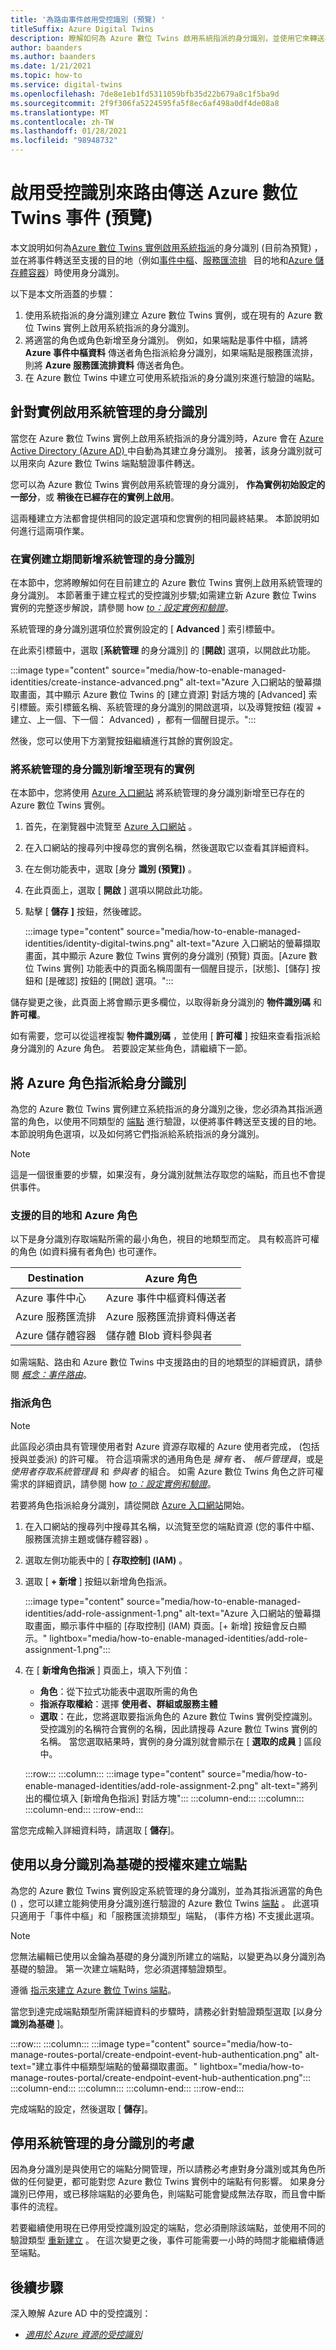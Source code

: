 ```yaml
---
title: '為路由事件啟用受控識別 (預覽) '
titleSuffix: Azure Digital Twins
description: 瞭解如何為 Azure 數位 Twins 啟用系統指派的身分識別，並使用它來轉送事件。
author: baanders
ms.author: baanders
ms.date: 1/21/2021
ms.topic: how-to
ms.service: digital-twins
ms.openlocfilehash: 7de8e1eb1fd5311059bfb35d22b679a8c1f5ba9d
ms.sourcegitcommit: 2f9f306fa5224595fa5f8ec6af498a0df4de08a8
ms.translationtype: MT
ms.contentlocale: zh-TW
ms.lasthandoff: 01/28/2021
ms.locfileid: "98948732"
---
```

# <a name="enable-a-managed-identity-for-routing-azure-digital-twins-events-preview"></a>啟用受控識別來路由傳送 Azure 數位 Twins 事件 (預覽) 

本文說明如何為[Azure 數位 Twins 實例啟用系統指派](concepts-security.md#managed-identity-for-accessing-other-resources-preview)的身分識別 (目前為預覽) ，並在將事件轉送至支援的目的地（例如[事件中樞](../event-hubs/event-hubs-about.md)、[服務匯流排](../service-bus-messaging/service-bus-messaging-overview.md)   目的地和[Azure 儲存體容器](../storage/blobs/storage-blobs-introduction.md)）時使用身分識別。

以下是本文所涵蓋的步驟： 

1. 使用系統指派的身分識別建立 Azure 數位 Twins 實例，或在現有的 Azure 數位 Twins 實例上啟用系統指派的身分識別。 
1. 將適當的角色或角色新增至身分識別。 例如，如果端點是事件中樞，請將 **Azure 事件中樞資料** 傳送者角色指派給身分識別，如果端點是服務匯流排，則將 **Azure 服務匯流排資料** 傳送者角色。
1. 在 Azure 數位 Twins 中建立可使用系統指派的身分識別來進行驗證的端點。

## <a name="enable-system-managed-identities-for-an-instance"></a>針對實例啟用系統管理的身分識別 

當您在 Azure 數位 Twins 實例上啟用系統指派的身分識別時，Azure 會在 [Azure Active Directory (Azure AD) ](../active-directory/fundamentals/active-directory-whatis.md)中自動為其建立身分識別。 接著，該身分識別就可以用來向 Azure 數位 Twins 端點驗證事件轉送。

您可以為 Azure 數位 Twins 實例啟用系統管理的身分識別， **作為實例初始設定的一部分**，或 **稍後在已經存在的實例上啟用**。

這兩種建立方法都會提供相同的設定選項和您實例的相同最終結果。 本節說明如何進行這兩項作業。

### <a name="add-a-system-managed-identity-during-instance-creation"></a>在實例建立期間新增系統管理的身分識別

在本節中，您將瞭解如何在目前建立的 Azure 數位 Twins 實例上啟用系統管理的身分識別。 本節著重于建立程式的受控識別步驟;如需建立新 Azure 數位 Twins 實例的完整逐步解說，請參閱 how [*to：設定實例和驗證*](how-to-set-up-instance-portal.md)。

系統管理的身分識別選項位於實例設定的 [ **Advanced** ] 索引標籤中。

在此索引標籤中，選取 [**系統管理** 的身分識別] 的 [**開啟**] 選項，以開啟此功能。

:::image type="content" source="media/how-to-enable-managed-identities/create-instance-advanced.png" alt-text="Azure 入口網站的螢幕擷取畫面，其中顯示 Azure 數位 Twins 的 [建立資源] 對話方塊的 [Advanced] 索引標籤。索引標籤名稱、系統管理的身分識別的開啟選項，以及導覽按鈕 (複習 + 建立、上一個、下一個： Advanced) ，都有一個醒目提示。":::

然後，您可以使用下方瀏覽按鈕繼續進行其餘的實例設定。

### <a name="add-a-system-managed-identity-to-an-existing-instance"></a>將系統管理的身分識別新增至現有的實例

在本節中，您將使用 [Azure 入口網站](https://portal.azure.com) 將系統管理的身分識別新增至已存在的 Azure 數位 Twins 實例。

1. 首先，在瀏覽器中流覽至 [Azure 入口網站](https://portal.azure.com) 。

1. 在入口網站的搜尋列中搜尋您的實例名稱，然後選取它以查看其詳細資料。

1. 在左側功能表中，選取 [身分 **識別 (預覽])** 。

1. 在此頁面上，選取 [ **開啟** ] 選項以開啟此功能。

1. 點擊 [ **儲存** **]** 按鈕，然後確認。

    :::image type="content" source="media/how-to-enable-managed-identities/identity-digital-twins.png" alt-text="Azure 入口網站的螢幕擷取畫面，其中顯示 Azure 數位 Twins 實例的身分識別 (預覽) 頁面。[Azure 數位 Twins 實例] 功能表中的頁面名稱周圍有一個醒目提示，[狀態]、[儲存] 按鈕和 [是確認] 按鈕的 [開啟] 選項。":::

儲存變更之後，此頁面上將會顯示更多欄位，以取得新身分識別的 **物件識別碼** 和 **許可權**。

如有需要，您可以從這裡複製 **物件識別碼** ，並使用 [ **許可權** ] 按鈕來查看指派給身分識別的 Azure 角色。 若要設定某些角色，請繼續下一節。

## <a name="assign-azure-roles-to-the-identity"></a>將 Azure 角色指派給身分識別 

為您的 Azure 數位 Twins 實例建立系統指派的身分識別之後，您必須為其指派適當的角色，以使用不同類型的 [端點](concepts-route-events.md) 進行驗證，以便將事件轉送至支援的目的地。 本節說明角色選項，以及如何將它們指派給系統指派的身分識別。

>[!NOTE]
> 這是一個很重要的步驟，如果沒有，身分識別就無法存取您的端點，而且也不會提供事件。

### <a name="supported-destinations-and-azure-roles"></a>支援的目的地和 Azure 角色 

以下是身分識別存取端點所需的最小角色，視目的地類型而定。 具有較高許可權的角色 (如資料擁有者角色) 也可運作。

| Destination | Azure 角色 |
| --- | --- |
| Azure 事件中心 | Azure 事件中樞資料傳送者 |
| Azure 服務匯流排 | Azure 服務匯流排資料傳送者 |
| Azure 儲存體容器 | 儲存體 Blob 資料參與者 |

如需端點、路由和 Azure 數位 Twins 中支援路由的目的地類型的詳細資訊，請參閱 [*概念：事件路由*](concepts-route-events.md)。

### <a name="assign-the-role"></a>指派角色

>[!NOTE]
> 此區段必須由具有管理使用者對 Azure 資源存取權的 Azure 使用者完成， (包括授與並委派) 的許可權。 符合這項需求的通用角色是 *擁有* 者、 *帳戶管理員*，或是 *使用者存取系統管理員* 和 *參與者* 的組合。 如需 Azure 數位 Twins 角色之許可權需求的詳細資訊，請參閱 how [*to：設定實例和驗證*](how-to-set-up-instance-portal.md#prerequisites-permission-requirements)。

若要將角色指派給身分識別，請從開啟 [Azure 入口網站](https://portal.azure.com)開始。

1. 在入口網站的搜尋列中搜尋其名稱，以流覽至您的端點資源 (您的事件中樞、服務匯流排主題或儲存體容器) 。 
1. 選取左側功能表中的 [ **存取控制] (IAM)** 。
1. 選取 [ **+ 新增** ] 按鈕以新增角色指派。

    :::image type="content" source="media/how-to-enable-managed-identities/add-role-assignment-1.png" alt-text="Azure 入口網站的螢幕擷取畫面，顯示事件中樞的 [存取控制] (IAM) 頁面。[+ 新增] 按鈕會反白顯示。" lightbox="media/how-to-enable-managed-identities/add-role-assignment-1.png":::

1. 在 [ **新增角色指派** ] 頁面上，填入下列值：
    * **角色**：從下拉式功能表中選取所需的角色
    * **指派存取權給**：選擇 **使用者、群組或服務主體**
    * **選取**：在此，您將選取要指派角色的 Azure 數位 Twins 實例受控識別。 受控識別的名稱符合實例的名稱，因此請搜尋 Azure 數位 Twins 實例的名稱。 當您選取結果時，實例的身分識別就會顯示在 [ **選取的成員** ] 區段中。

    :::row:::
        :::column:::
            :::image type="content" source="media/how-to-enable-managed-identities/add-role-assignment-2.png" alt-text="將列出的欄位填入 [新增角色指派] 對話方塊":::
        :::column-end:::
        :::column:::
        :::column-end:::
    :::row-end:::

當您完成輸入詳細資料時，請選取 [ **儲存**]。

## <a name="create-an-endpoint-with-identity-based-authorization"></a>使用以身分識別為基礎的授權來建立端點

為您的 Azure 數位 Twins 實例設定系統管理的身分識別，並為其指派適當的角色 () ，您可以建立能夠使用身分識別進行驗證的 Azure 數位 Twins [端點](how-to-manage-routes-portal.md#create-an-endpoint-for-azure-digital-twins) 。 此選項只適用于「事件中樞」和「服務匯流排類型」端點， (事件方格) 不支援此選項。

>[!NOTE]
> 您無法編輯已使用以金鑰為基礎的身分識別所建立的端點，以變更為以身分識別為基礎的驗證。 第一次建立端點時，您必須選擇驗證類型。

遵循 [指示來建立 Azure 數位 Twins 端點](how-to-manage-routes-portal.md#create-an-endpoint-for-azure-digital-twins)。

當您到達完成端點類型所需詳細資料的步驟時，請務必針對驗證類型選取 [以身分 **識別為基礎** ]。

:::row:::
    :::column:::
        :::image type="content" source="media/how-to-manage-routes-portal/create-endpoint-event-hub-authentication.png" alt-text="建立事件中樞類型端點的螢幕擷取畫面。" lightbox="media/how-to-manage-routes-portal/create-endpoint-event-hub-authentication.png":::
    :::column-end:::
    :::column:::
    :::column-end:::
:::row-end:::

完成端點的設定，然後選取 [ **儲存**]。

## <a name="considerations-for-disabling-system-managed-identities"></a>停用系統管理的身分識別的考慮

因為身分識別是與使用它的端點分開管理，所以請務必考慮對身分識別或其角色所做的任何變更，都可能對您 Azure 數位 Twins 實例中的端點有何影響。 如果身分識別已停用，或已移除端點的必要角色，則端點可能會變成無法存取，而且會中斷事件的流程。

若要繼續使用現在已停用受控識別設定的端點，您必須刪除該端點，並使用不同的驗證類型 [重新建立](how-to-manage-routes-portal.md#create-an-endpoint-for-azure-digital-twins) 。 在這次變更之後，事件可能需要一小時的時間才能繼續傳遞至端點。

## <a name="next-steps"></a>後續步驟

深入瞭解 Azure AD 中的受控識別： 
* [*適用於 Azure 資源的受控識別*](../active-directory/managed-identities-azure-resources/overview.md)